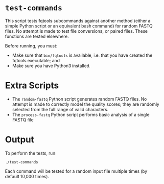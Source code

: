 `test-commands`
===============

This script tests fqtools subcommands against another method (either a simple Python script or an equivalent bash command) for random FASTQ files. No attempt is made to test file conversions, or paired files. These functions are tested elsewhere.

Before running, you must:

* Make sure that `bin/fqtools` is available, i.e. that you have created the fqtools executable; and
* Make sure you have Python3 installed.

Extra Scripts
=============

*   The `random-fastq` Python script generates random FASTQ files. No attempt is made to correctly model the quality scores; they are randomly selected from the full range of valid characters.
*   The `process-fastq` Python script performs basic analysis of a single FASTQ file

Output
======

To perform the tests, run

    ./test-commands

Each command will be tested for a random input file multiple times (by default 10,000 times).